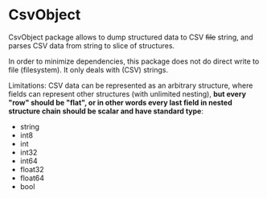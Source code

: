 # CsvObject
CsvObject package allows to dump structured data to CSV ~~file~~ string, 
and parses CSV data from string to slice of structures.

In order to minimize dependencies, this package does not do direct write to file (filesystem). 
It only deals with (CSV) strings.

Limitations: CSV data can be represented as an arbitrary structure, 
where fields can represent other structures (with unlimited nesting), 
**but every "row" should be "flat", or in other words every last field in nested structure 
chain should be scalar and have standard type**: 
- string
- int8
- int
- int32
- int64
- float32
- float64
- bool